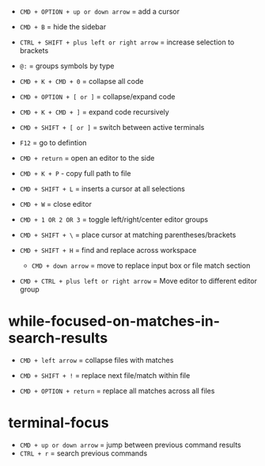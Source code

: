 - ```CMD + OPTION + up or down arrow``` = add a cursor

- ```CMD + B``` = hide the sidebar

- ```CTRL + SHIFT + plus left or right arrow``` = increase selection to brackets

- ```@:``` = groups symbols by type 

- ```CMD + K + CMD + 0``` = collapse all code

- ```CMD + OPTION + [ or ]``` = collapse/expand code

- ```CMD + K + CMD + ]``` = expand code recursively

- ```CMD + SHIFT + [ or ]``` = switch between active terminals

- ```F12``` = go to defintion

- ```CMD + return``` = open an editor to the side

- ```CMD + K + P``` - copy full path to file

- ```CMD + SHIFT + L``` = inserts a cursor at all selections

- ```CMD + W``` = close editor

- ```CMD + 1 OR 2 OR 3``` = toggle left/right/center editor groups

- ```CMD + SHIFT + \``` = place cursor at matching parentheses/brackets

- ```CMD + SHIFT + H``` = find and replace across workspace
    - ```CMD + down arrow``` = move to replace input box or file match section

- ```CMD + CTRL + plus left or right arrow``` = Move editor to different editor group

# while-focused-on-matches-in-search-results
- ```CMD + left arrow``` = collapse files with matches

- ```CMD + SHIFT + !``` = replace next file/match within file
- ```CMD + OPTION + return``` = replace all matches across all files

# terminal-focus 
- ```CMD + up or down arrow``` = jump between previous command results
- ```CTRL + r``` = search previous commands